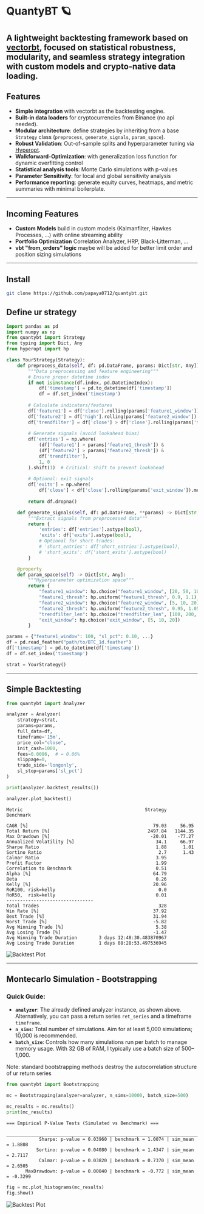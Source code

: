 # QuantyBT 🪐

**A lightweight backtesting framework based on [vectorbt](https://github.com/polakowo/vectorbt), focused on statistical robustness, modularity, and seamless strategy integration with custom models and crypto-native data loading.**  
---

## Features

- **Simple integration** with vectorbt as the backtesting engine.
- **Built-in data loaders** for cryptocurrencies from Binance (no api needed).
- **Modular architecture**: define strategies by inheriting from a base `Strategy` class (`preprocess`, `generate_signals`, `param_space`).
- **Robust Validation**: Out-of-sample splits and hyperparameter tuning via [Hyperopt](https://github.com/hyperopt/hyperopt).
- **Walkforward-Optimization**: with generalization loss function for dynamic overfitting control  
- **Statistical analysis tools**: Monte Carlo simulations with p-values
- **Parameter Sensitivity**: for local and global sensitivity analysis
- **Performance reporting**: generate equity curves, heatmaps, and metric summaries with minimal boilerplate.

---

## Incoming Features

- **Custom Models**  build in custom models (Kalmanfilter, Hawkes Processes, ...) with online streaming ability
- **Portfolio Optimization** Correlation Analyzer, HRP, Black-Litterman, ...  
- **vbt "from_orders" logic** maybe will be added for better limit order and position sizing simulations
---

## Install
```bash
git clone https://github.com/papaya0712/quantybt.git
```

## Define ur strategy

```python
import pandas as pd
import numpy as np
from quantybt import Strategy
from typing import Dict, Any
from hyperopt import hp

class YourStrategy(Strategy):
    def preprocess_data(self, df: pd.DataFrame, params: Dict[str, Any]) -> pd.DataFrame:
        """Data preprocessing and feature engineering"""
        # Ensure proper datetime index
        if not isinstance(df.index, pd.DatetimeIndex):
            df['timestamp'] = pd.to_datetime(df['timestamp'])
            df = df.set_index('timestamp')
        
        # Calculate indicators/features
        df['feature1'] = df['close'].rolling(params['feature1_window']).mean()
        df['feature2'] = df['high'].rolling(params['feature2_window']).max()
        df['trendfilter'] = df['close'] > df['close'].rolling(params['trendfilter_len']).mean()
        
        # Generate signals (avoid lookahead bias)
        df['entries'] = np.where(
            (df['feature1'] > params['feature1_thresh']) & 
            (df['feature2'] > params['feature2_thresh']) & 
            df['trendfilter'],
            1, 0
        ).shift(1)  # Critical: shift to prevent lookahead
        
        # Optional: exit signals
        df['exits'] = np.where(
            df['close'] < df['close'].rolling(params['exit_window']).mean(), 1, 0).shift(1)
        
        return df.dropna()

    def generate_signals(self, df: pd.DataFrame, **params) -> Dict[str, pd.Series]:
        """Extract signals from preprocessed data"""
        return {
            'entries': df['entries'].astype(bool),
            'exits': df['exits'].astype(bool),
            # Optional for short trades:
            # 'short_entries': df['short_entries'].astype(bool),
            # 'short_exits': df['short_exits'].astype(bool)
        }

    @property
    def param_space(self) -> Dict[str, Any]:
        """Hyperparameter optimization space"""
        return {
            "feature1_window": hp.choice("feature1_window", [20, 50, 100]),
            "feature1_thresh": hp.uniform("feature1_thresh", 0.9, 1.1),
            "feature2_window": hp.choice("feature2_window", [5, 10, 20]),
            "feature2_thresh": hp.uniform("feature2_thresh", 0.95, 1.05),
            "trendfilter_len": hp.choice("trendfilter_len", [100, 200, 300]),
            "exit_window": hp.choice("exit_window", [5, 10, 20])
        }

params = {"feature1_window": 100, "sl_pct": 0.10, ...}
df = pd.read_feather("path/to/BTC_1d.feather")
df['timestamp'] = pd.to_datetime(df['timestamp'])
df = df.set_index('timestamp')

strat = YourStrategy()

```

---

## Simple Backtesting

```python
from quantybt import Analyzer

analyzer = Analyzer(
    strategy=strat,
    params=params,
    full_data=df,
    timeframe='15m',
    price_col="close",
    init_cash=1000,
    fees=0.0006,  # = 0.06% 
    slippage=0,
    trade_side='longonly',
    sl_stop=params['sl_pct']
)

print(analyzer.backtest_results())

analyzer.plot_backtest()
```

```text
Metric                                             Strategy   Benchmark

CAGR [%]                                              79.03     56.95
Total Return [%]                                    2497.84   1144.35
Max Drawdown [%]                                     -20.01    -77.27
Annualized Volatility [%]                              34.1     66.97
Sharpe Ratio                                           1.88      1.01
Sortino Ratio                                           2.7      1.43
Calmar Ratio                                           3.95       
Profit Factor                                          1.99       
Correlation to Benchmark                               0.51       
Alpha [%]                                             64.79       
Beta                                                   0.26       
Kelly [%]                                             20.96       
RoR100, risk=kelly                                      0.0       
RoR50,  risk=kelly                                     0.01       
--------------------------------                                     
Total Trades                                            328       
Win Rate [%]                                          37.92       
Best Trade [%]                                        31.94       
Worst Trade [%]                                       -5.82       
Avg Winning Trade [%]                                  5.38       
Avg Losing Trade [%]                                  -1.47       
Avg Winning Trade Duration        3 days 12:48:30.483870967       
Avg Losing Trade Duration         1 days 08:28:53.497536945       
```
![Backtest Plot](img/backtest_plt.png)

---

## Montecarlo Simulation - Bootstrapping

### Quick Guide:
- **`analyzer`**: The already defined analyzer instance, as shown above. Alternatively, you can pass a return series `ret_series` and a timeframe `timeframe`.
- **`n_sims`**: Total number of simulations. Aim for at least 5,000 simulations; 10,000 is recommended.
- **`batch_size`**: Controls how many simulations run per batch to manage memory usage. With 32 GB of RAM, I typically use a batch size of 500–1,000.

Note: standard bootstrapping methods destroy the autocorrelation structure of ur return series

```python
from quantybt import Bootstrapping

mc = Bootstrapping(analyzer=analyzer, n_sims=10000, batch_size=500)

mc_results = mc.results()
print(mc_results)

```
```text
=== Empirical P-Value Tests (Simulated vs Benchmark) ===
       _______________________________________________________________________
            Sharpe: p-value = 0.03960 | benchmark = 1.0074 | sim_mean = 1.8808
           Sortino: p-value = 0.04080 | benchmark = 1.4347 | sim_mean = 2.7117
            Calmar: p-value = 0.03820 | benchmark = 0.7370 | sim_mean = 2.6505
       MaxDrawdown: p-value = 0.00040 | benchmark = -0.772 | sim_mean = -0.3299       
```

```python
fig = mc.plot_histograms(mc_results)
fig.show()

```
![Backtest Plot](img/mc_plt.png)

